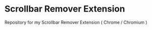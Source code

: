 # Scrollbar Remover Extension
Repository for my Scrollbar Remover Extension ( Chrome / Chromium )  
